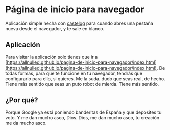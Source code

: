 # Página de inicio para navegador

Aplicación simple hecha con [castelog](https://github.com/allnulled/castelog) para cuando abres una pestaña nueva desde el navegador, y te sale en blanco.

## Aplicación

Para visitar la aplicación solo tienes que ir a [https://allnulled.github.io/pagina-de-inicio-para-navegador/index.html](https://allnulled.github.io/pagina-de-inicio-para-navegador/index.html). De todas formas, para que te funcione en tu navegador, tendrás que configurarlo para ello, si quieres. Me la suda. dudo que seas real, de hecho. Tiene más sentido que seas un puto robot de mierda. Tiene más sentido.

## ¿Por qué?

Porque Google ya está poniendo banderitas de España y que deposites tu voto. Y me dan mucho asco, Dios. Dios, me dan mucho asco, tu creación me da mucho asco.
